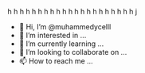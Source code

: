 h
h
h
h
h
h
h
h
h
h
h
h
h
h
h
h
h
h
h
h
h
j








- 👋 Hi, I’m @muhammedycelll
- 👀 I’m interested in ...
- 🌱 I’m currently learning ...
- 💞️ I’m looking to collaborate on ...
- 📫 How to reach me ...

<!---
muhammedycelll/muhammedycelll is a ✨ special ✨ repository because its `README.md` (this file) appears on your GitHub profile.
You can click the Preview link to take a look at your changes.
--->
